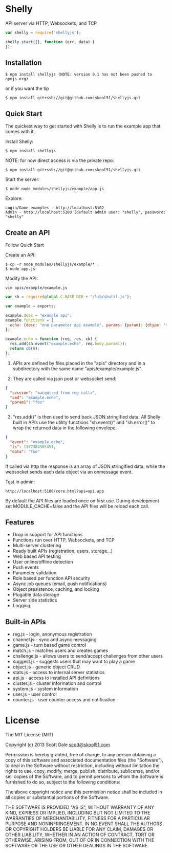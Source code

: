 Shelly
======

  API server via HTTP, Websockets, and TCP

```js
var shelly = require('shellyjs');

shelly.start({}, function (err, data) {
});
```

## Installation

    $ npm install shellyjs (NOTE: version 0.1 has not been pushed to npmjs.org)
    
 or if you want the tip

    $ npm install git+ssh://git@github.com:skool51/shellyjs.git
  

## Quick Start

 The quickest way to get started with Shelly is to run the example app that comes with it.

 Install Shelly:

    $ npm install shellyjs

 NOTE: for now direct access is via the private repo:

    $ npm install git+ssh://git@github.com:skool51/shellyjs.git

 Start the server:

    $ node node_modules/shellyjs/example/app.js
    
 Explore:
 
    Login/Game examples - http://localhost:5102
    Admin - http://localhost:5100 (default admin user: "shelly", password: "shelly"
    
## Create an API

 Follow Quick Start
 
 Create an API:
 
    $ cp -r node_modules/shellyjs/example/* .
    $ node app.js
    
 Modify the API:
 
    vim apis/example/example.js
    
```js
var sh = require(global.C.BASE_DIR + "/lib/shutil.js");

var example = exports;

example.desc = "example api";
example.functions = {
  echo: {desc: "one parameter api example", params: {param1: {dtype: "string"}}, security: []}
};

example.echo = function (req, res, cb) {
  res.add(sh.event("example.echo", req.body.param1));
  return cb(0);
};
```

1. APIs are defined by files placed in the "apis" directory and in a subdirectory with the same name "apis/example/example.js".

2. They are called via json post or websocket send:

```json
{
  "session": "<acquired from reg call>",
  "cmd": "example.echo",
  "param1": "foo"
}
````

3. "res.add()" is then used to send back JSON.stringified data.  All Shelly built in APIs use the utility functions "sh.event()" and "sh.error()" to wrap the returned data in the following envelope.

```json
{
  "event": "example.echo",
  "ts": 1377384505451,
  "data": "foo"
}
```

If called via http the response is an array of JSON.stringified data, while the websocket sends each data object via an onmessage event.
    
 Test in admin:
 
    http://localhost:5100/core.html?api=api.app

By default the API files are loaded once on first use.  During development set MODULE_CACHE=false and the API
files will be reload each call.

## Features

  * Drop in support for API functions
  * Functions run over HTTP, Websockets, and TCP
  * Multi-server clustering
  * Ready built APIs (registration, users, storage...)
  * Web based API testing
  * User online/offline detection
  * Push events
  * Parameter validation
  * Role based per function API security
  * Async job queues (email, push notifications)
  * Object presistence, caching, and locking
  * Plugable data storage
  * Server side statistics
  * Logging

## Built-in APIs
  * reg.js - login, anonymous registration
  * channel.js - sync and async messaging
  * game.js - turn based game control
  * match.js - matches users and creates games
  * challenge.js - allows users to send/accept challenges from other users
  * suggest.js - suggests users that may want to play a game
  * object.js - generic object CRUD
  * stats.js - access to internal server statistics
  * api.js - access to installed API definitions
  * cluster.js - cluster information and control
  * system.js - system information
  * user.js - user control
  * counter.js - user counter access and notification


# License
The MIT License (MIT)

Copyright (c) 2013 Scott Dale <scott@skool51.com>

Permission is hereby granted, free of charge, to any person obtaining a copy
of this software and associated documentation files (the "Software"), to deal
in the Software without restriction, including without limitation the rights
to use, copy, modify, merge, publish, distribute, sublicense, and/or sell
copies of the Software, and to permit persons to whom the Software is
furnished to do so, subject to the following conditions:

The above copyright notice and this permission notice shall be included in
all copies or substantial portions of the Software.

THE SOFTWARE IS PROVIDED "AS IS", WITHOUT WARRANTY OF ANY KIND, EXPRESS OR
IMPLIED, INCLUDING BUT NOT LIMITED TO THE WARRANTIES OF MERCHANTABILITY,
FITNESS FOR A PARTICULAR PURPOSE AND NONINFRINGEMENT. IN NO EVENT SHALL THE
AUTHORS OR COPYRIGHT HOLDERS BE LIABLE FOR ANY CLAIM, DAMAGES OR OTHER
LIABILITY, WHETHER IN AN ACTION OF CONTRACT, TORT OR OTHERWISE, ARISING FROM,
OUT OF OR IN CONNECTION WITH THE SOFTWARE OR THE USE OR OTHER DEALINGS IN
THE SOFTWARE.
